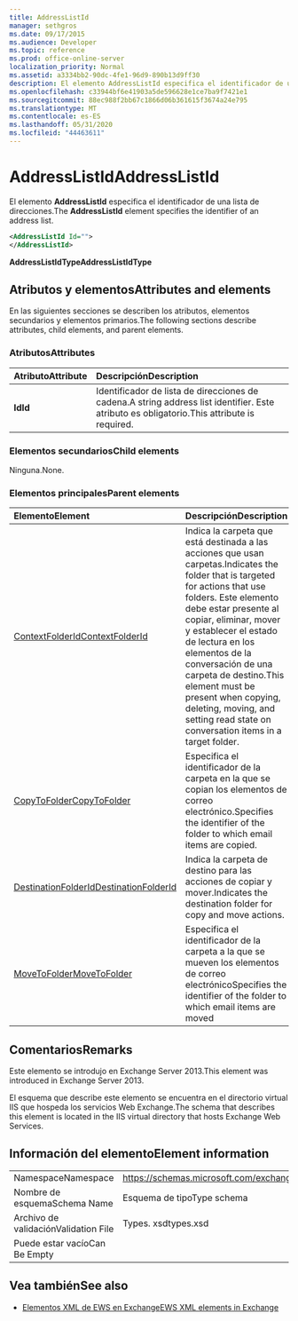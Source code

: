 ```yaml
---
title: AddressListId
manager: sethgros
ms.date: 09/17/2015
ms.audience: Developer
ms.topic: reference
ms.prod: office-online-server
localization_priority: Normal
ms.assetid: a3334bb2-90dc-4fe1-96d9-890b13d9ff30
description: El elemento AddressListId especifica el identificador de una lista de direcciones.
ms.openlocfilehash: c33944bf6e41903a5de596628e1ce7ba9f7421e1
ms.sourcegitcommit: 88ec988f2bb67c1866d06b361615f3674a24e795
ms.translationtype: MT
ms.contentlocale: es-ES
ms.lasthandoff: 05/31/2020
ms.locfileid: "44463611"
---
```

# <a name="addresslistid"></a><span data-ttu-id="4c0e4-103">AddressListId</span><span class="sxs-lookup"><span data-stu-id="4c0e4-103">AddressListId</span></span>

<span data-ttu-id="4c0e4-104">El elemento **AddressListId** especifica el identificador de una lista de direcciones.</span><span class="sxs-lookup"><span data-stu-id="4c0e4-104">The **AddressListId** element specifies the identifier of an address list.</span></span> 
  
```XML
<AddressListId Id="">
</AddressListId>
```

 <span data-ttu-id="4c0e4-105">**AddressListIdType**</span><span class="sxs-lookup"><span data-stu-id="4c0e4-105">**AddressListIdType**</span></span>
## <a name="attributes-and-elements"></a><span data-ttu-id="4c0e4-106">Atributos y elementos</span><span class="sxs-lookup"><span data-stu-id="4c0e4-106">Attributes and elements</span></span>

<span data-ttu-id="4c0e4-107">En las siguientes secciones se describen los atributos, elementos secundarios y elementos primarios.</span><span class="sxs-lookup"><span data-stu-id="4c0e4-107">The following sections describe attributes, child elements, and parent elements.</span></span>
  
### <a name="attributes"></a><span data-ttu-id="4c0e4-108">Atributos</span><span class="sxs-lookup"><span data-stu-id="4c0e4-108">Attributes</span></span>

|<span data-ttu-id="4c0e4-109">**Atributo**</span><span class="sxs-lookup"><span data-stu-id="4c0e4-109">**Attribute**</span></span>|<span data-ttu-id="4c0e4-110">**Descripción**</span><span class="sxs-lookup"><span data-stu-id="4c0e4-110">**Description**</span></span>|
|:-----|:-----|
|<span data-ttu-id="4c0e4-111">**Id**</span><span class="sxs-lookup"><span data-stu-id="4c0e4-111">**Id**</span></span> <br/> |<span data-ttu-id="4c0e4-112">Identificador de lista de direcciones de cadena.</span><span class="sxs-lookup"><span data-stu-id="4c0e4-112">A string address list identifier.</span></span> <span data-ttu-id="4c0e4-113">Este atributo es obligatorio.</span><span class="sxs-lookup"><span data-stu-id="4c0e4-113">This attribute is required.</span></span>  <br/> |
   
### <a name="child-elements"></a><span data-ttu-id="4c0e4-114">Elementos secundarios</span><span class="sxs-lookup"><span data-stu-id="4c0e4-114">Child elements</span></span>

<span data-ttu-id="4c0e4-115">Ninguna.</span><span class="sxs-lookup"><span data-stu-id="4c0e4-115">None.</span></span>
  
### <a name="parent-elements"></a><span data-ttu-id="4c0e4-116">Elementos principales</span><span class="sxs-lookup"><span data-stu-id="4c0e4-116">Parent elements</span></span>

|<span data-ttu-id="4c0e4-117">**Elemento**</span><span class="sxs-lookup"><span data-stu-id="4c0e4-117">**Element**</span></span>|<span data-ttu-id="4c0e4-118">**Descripción**</span><span class="sxs-lookup"><span data-stu-id="4c0e4-118">**Description**</span></span>|
|:-----|:-----|
|[<span data-ttu-id="4c0e4-119">ContextFolderId</span><span class="sxs-lookup"><span data-stu-id="4c0e4-119">ContextFolderId</span></span>](contextfolderid.md) <br/> |<span data-ttu-id="4c0e4-120">Indica la carpeta que está destinada a las acciones que usan carpetas.</span><span class="sxs-lookup"><span data-stu-id="4c0e4-120">Indicates the folder that is targeted for actions that use folders.</span></span> <span data-ttu-id="4c0e4-121">Este elemento debe estar presente al copiar, eliminar, mover y establecer el estado de lectura en los elementos de la conversación de una carpeta de destino.</span><span class="sxs-lookup"><span data-stu-id="4c0e4-121">This element must be present when copying, deleting, moving, and setting read state on conversation items in a target folder.</span></span>  <br/> |
|[<span data-ttu-id="4c0e4-122">CopyToFolder</span><span class="sxs-lookup"><span data-stu-id="4c0e4-122">CopyToFolder</span></span>](copytofolder.md) <br/> |<span data-ttu-id="4c0e4-123">Especifica el identificador de la carpeta en la que se copian los elementos de correo electrónico.</span><span class="sxs-lookup"><span data-stu-id="4c0e4-123">Specifies the identifier of the folder to which email items are copied.</span></span>  <br/> |
|[<span data-ttu-id="4c0e4-124">DestinationFolderId</span><span class="sxs-lookup"><span data-stu-id="4c0e4-124">DestinationFolderId</span></span>](destinationfolderid.md) <br/> |<span data-ttu-id="4c0e4-125">Indica la carpeta de destino para las acciones de copiar y mover.</span><span class="sxs-lookup"><span data-stu-id="4c0e4-125">Indicates the destination folder for copy and move actions.</span></span>  <br/> |
|[<span data-ttu-id="4c0e4-126">MoveToFolder</span><span class="sxs-lookup"><span data-stu-id="4c0e4-126">MoveToFolder</span></span>](movetofolder.md) <br/> |<span data-ttu-id="4c0e4-127">Especifica el identificador de la carpeta a la que se mueven los elementos de correo electrónico</span><span class="sxs-lookup"><span data-stu-id="4c0e4-127">Specifies the identifier of the folder to which email items are moved</span></span>  <br/> |
   
## <a name="remarks"></a><span data-ttu-id="4c0e4-128">Comentarios</span><span class="sxs-lookup"><span data-stu-id="4c0e4-128">Remarks</span></span>

<span data-ttu-id="4c0e4-129">Este elemento se introdujo en Exchange Server 2013.</span><span class="sxs-lookup"><span data-stu-id="4c0e4-129">This element was introduced in Exchange Server 2013.</span></span>
  
<span data-ttu-id="4c0e4-130">El esquema que describe este elemento se encuentra en el directorio virtual IIS que hospeda los servicios Web Exchange.</span><span class="sxs-lookup"><span data-stu-id="4c0e4-130">The schema that describes this element is located in the IIS virtual directory that hosts Exchange Web Services.</span></span>
  
## <a name="element-information"></a><span data-ttu-id="4c0e4-131">Información del elemento</span><span class="sxs-lookup"><span data-stu-id="4c0e4-131">Element information</span></span>

|||
|:-----|:-----|
|<span data-ttu-id="4c0e4-132">Namespace</span><span class="sxs-lookup"><span data-stu-id="4c0e4-132">Namespace</span></span>  <br/> |https://schemas.microsoft.com/exchange/services/2006/types  <br/> |
|<span data-ttu-id="4c0e4-133">Nombre de esquema</span><span class="sxs-lookup"><span data-stu-id="4c0e4-133">Schema Name</span></span>  <br/> |<span data-ttu-id="4c0e4-134">Esquema de tipo</span><span class="sxs-lookup"><span data-stu-id="4c0e4-134">Type schema</span></span>  <br/> |
|<span data-ttu-id="4c0e4-135">Archivo de validación</span><span class="sxs-lookup"><span data-stu-id="4c0e4-135">Validation File</span></span>  <br/> |<span data-ttu-id="4c0e4-136">Types. xsd</span><span class="sxs-lookup"><span data-stu-id="4c0e4-136">types.xsd</span></span>  <br/> |
|<span data-ttu-id="4c0e4-137">Puede estar vacío</span><span class="sxs-lookup"><span data-stu-id="4c0e4-137">Can Be Empty</span></span>  <br/> ||
   
## <a name="see-also"></a><span data-ttu-id="4c0e4-138">Vea también</span><span class="sxs-lookup"><span data-stu-id="4c0e4-138">See also</span></span>

- [<span data-ttu-id="4c0e4-139">Elementos XML de EWS en Exchange</span><span class="sxs-lookup"><span data-stu-id="4c0e4-139">EWS XML elements in Exchange</span></span>](ews-xml-elements-in-exchange.md)

